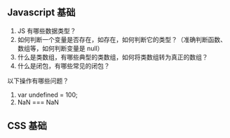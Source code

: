 ## Javascript 基础

1. JS 有哪些数据类型？
2. 如何判断一个变量是否存在，如存在，如何判断它的类型？（准确判断函数、数组等，如何判断变量是 null）
3. 什么是类数组，有哪些典型的类数组，如何将类数组转为真正的数组？
4. 什么是闭包，有哪些常见的闭包？



以下操作有哪些问题？

1. var undefined = 100;
2. NaN === NaN



## CSS 基础

